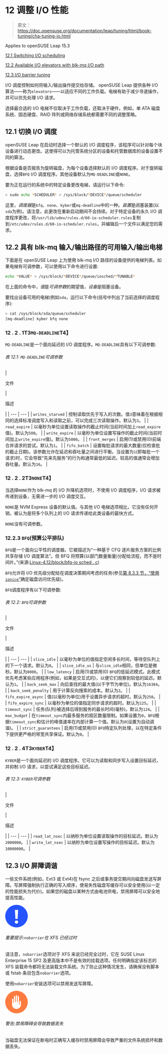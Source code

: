 # 12 调整 I/O 性能

> 原文：<https://doc.opensuse.org/documentation/leap/tuning/html/book-tuning/cha-tuning-io.html>

Applies to openSUSE Leap 15.3

[12.1 Switching I/O scheduling](cha-tuning-io.html#cha-tuning-io-switch)

[12.2 Available I/O elevators with blk-mq I/O path](cha-tuning-io.html#cha-tuning-io-schedulers-blkmq)

[12.3 I/O barrier tuning](cha-tuning-io.html#cha-tuning-io-barrier)

I/O 调度控制如何将输入/输出操作提交给存储。 openSUSE Leap 提供各种 I/O 算法——称为`elevators`——以适应不同的工作负载。电梯有助于减少寻道操作，并可以优先处理 I/O 请求。

选择最合适的 I/O 电梯不仅取决于工作负载，还取决于硬件。例如，单 ATA 磁盘系统、固态硬盘、RAID 阵列或网络存储系统都需要不同的调整策略。

## 12.1 切换 I/O 调度

openSUSE Leap 在启动时选择一个默认的 I/O 调度程序，该程序可以针对每个块设备进行动态更改。这使得可以为托管系统分区的设备和托管数据库的设备设置不同的算法。

根据设备是否报告为旋转磁盘，为每个设备选择默认的 I/O 调度程序。对于旋转磁盘，选择`BFQ` I/O 调度程序。其他设备默认为`MQ-DEADLINE`或`NONE`。

要为正在运行的系统中的特定设备更改电梯，请运行以下命令:

```sh
> sudo echo *SCHEDULER* > /sys/block/*DEVICE*/queue/scheduler
```

这里，*调度器*是`bfq`、`none`、`kyber`或`mq-deadline`中的一种。*装置*是闭塞装置(以`sda`为例)。请注意，此更改在重新启动期间不会持续。对于特定设备的永久 I/O 调度程序更改，将`/usr/lib/udev/rules.d/60-io-scheduler.rules`复制到`/etc/udev/rules.d/60-io-scheduler.rules`，并编辑后一个文件以满足您的需求。

## 12.2 具有 blk-mq 输入/输出路径的可用输入/输出电梯

下面是在 openSUSE Leap 上为使用 blk-mq I/O 路径的设备提供的电梯列表。如果电梯有可调参数，可以使用以下命令进行设置:

```sh
echo *VALUE* > /sys/block/*DEVICE*/queue/iosched/*TUNABLE*
```

在上面的命令中，*值*是*可调参数*的期望值，*设备*是阻塞设备。

要找出设备可用的电梯(例如`sda`，运行以下命令(括号中列出了当前选择的调度程序):

```sh
> cat /sys/block/sda/queue/scheduler
[mq-deadline] kyber bfq none
```

### 12 . 2 . 1T3`MQ-DEADLINE`T4】

`MQ-DEADLINE`是一个面向延迟的 I/O 调度程序。`MQ-DEADLINE`具有以下可调参数:

###### 表 12.1: `MQ-DEADLINE`可调参数

<colgroup><col class="1"><col class="2"></colgroup>
| 

文件

 | 

描述

 |
| --- | --- |
| `writes_starved` | 控制读取优先于写入的次数。值`3`意味着在根据相同的选择标准调度写入和读取之前，可以完成三次读取操作。默认为`3`。 |
| `read_expire` | 以毫秒为单位设置读取操作的截止时间(当前时间加上`read_expire`值)。默认为`500`。 |
| `write_expire` | 以毫秒为单位设置写操作的截止时间(当前时间加上`write_expire`值)。默认为`5000`。 |
| `front_merges` | 启用(1)或禁用(0)前端合并请求的尝试。默认为`1`。 |
| `fifo_batch` | 设置每批请求的最大数量(仅检查批的截止日期)。该参数允许在延迟和吞吐量之间进行平衡。当设置为`1`(即每批一个请求)时，它会导致“先来先服务”的行为和通常最低的延迟。较高的值通常会增加吞吐量。默认为`16`。 |

### 12 . 2 . 2T3`NONE`T4】

当选择`NONE`作为 blk-mq 的 I/O 升降机选项时，不使用 I/O 调度程序，I/O 请求被传递到设备，无需进一步的 I/O 调度交互。

`NONE`是 NVM Express 设备的默认值。与其他 I/O 电梯选项相比，它没有任何开销，被认为是将多个队列上的 I/O 请求传递给此类设备的最快方式。

`NONE`没有可调参数。

### 12.2.3 `BFQ`(预算公平排队)

`BFQ`是一个面向公平性的调度器。它被描述为“一种基于 CFQ 逐片服务方案的比例共享存储 I/O 调度算法”。但 BFQ 将预算(以部门数量衡量)分配给流程，而不是时间片。”(来源:[Linux-4.12/block/bfq-io sched . c](https://github.com/torvalds/linux/blob/6f7da290413ba713f0cdd9ff1a2a9bb129ef4f6c/block/bfq-iosched.c#L31))

`BFQ`允许将 I/O 优先级分配给在调度决策期间考虑的任务(参见[第 8.3.3 节，“使用`ionice`”](cha-tuning-resources.html#cha-tuning-resources-disk-ionice "8.3.3. Prioritizing disk access with ionice")确定磁盘访问优先级)。

`BFQ`调度程序有以下可调参数:

###### 表 12.2: `BFQ`可调参数

<colgroup><col class="1"><col class="2"></colgroup>
| 

文件

 | 

描述

 |
| --- | --- |
| `slice_idle` | 以毫秒为单位的值指定空闲多长时间，等待空队列上的下一个请求。默认为`8`。 |
| `slice_idle_us` | 与`slice_idle`相同，但单位是微秒。默认为`8000`。 |
| `low_latency` | 启用(1)或禁用(0) `BFQ`的低延迟模式。此模式优先考虑某些应用程序(例如，如果是交互式的)，以便它们观察到较低的延迟。默认为`1`。 |
| `back_seek_max` | 向后查找的最大值(以千字节为单位)。默认为`16384`。 |
| `back_seek_penalty` | 用于计算反向搜索的成本。默认为`2`。 |
| `fifo_expire_async` | 值(以毫秒为单位)用于设置异步请求的超时。默认为`250`。 |
| `fifo_expire_sync` | 以毫秒为单位的值指定同步请求的超时。默认为`125`。 |
| `timeout_sync` | 任务(队列)被选择后得到服务的最长时间(毫秒)。默认为`124`。 |
| `max_budget` | 在`timeout_sync`内最多服务的扇区数量限制。如果设置为`0`，`BFQ`根据`timeout_sync`和估计的峰值速率在内部计算一个值。默认为`0`(设置为自动调谐)。 |
| `strict_guarantees` | 启用(1)或禁用(0) `BFQ`特定队列处理，以在特定条件下提供更严格的带宽共享保证。默认为`0`。 |

### 12 . 2 . 4T3`KYBER`T4】

`KYBER`是一个面向延迟的 I/O 调度程序。它可以为读取和同步写入设置目标延迟，并抑制 I/O 请求，以尝试满足这些目标延迟。

###### 表 12.3: `KYBER`可调参数

<colgroup><col class="1"><col class="2"></colgroup>
| 

文件

 | 

描述

 |
| --- | --- |
| `read_lat_nsec` | 以纳秒为单位设置读取操作的目标延迟。默认为`2000000`。 |
| `write_lat_nsec` | 以纳秒为单位设置写操作的目标延迟。默认为`10000000`。 |

## 12.3 I/O 屏障调谐

一些文件系统(例如，Ext3 或 Ext4)在 fsync 之后或事务提交期间向磁盘发送写屏障。写屏障强制执行正确的写入顺序，使易失性磁盘写缓存可以安全使用(以一定的性能损失为代价)。如果您的磁盘以某种方式由电池供电，禁用屏障可以安全地提高性能。

![Important](img/462f4e35442e53ad1c499613dbaf1667.png "Important")

###### 重要提示:`nobarrier`在 XFS 已经过时

请注意，`nobarrier`选项对于 XFS 来说已经完全过时，它在 SUSE Linux Enterprise 15 SP2 及更高版本中不是有效的挂载选项。任何明确指定该标志的 XFS 装载命令都将无法装载文件系统。为了防止这种情况发生，请确保没有脚本或 fstab 条目包含`nobarrier`选项。

使用`nobarrier`安装选项可以禁用发送写屏障。

![Warning](img/7f251963ef58a9cd86b1db143f8023d3.png "Warning")

###### 警告:禁用障碍会导致数据丢失

当磁盘无法保证在断电时正确写入缓存时禁用屏障会导致严重的文件系统损坏和数据丢失。